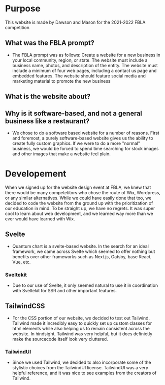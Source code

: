 # Purpose
This website is made by Dawson and Mason for the 2021-2022 FBLA competition. 

## What was the FBLA prompt?
- The FBLA prompt was as follows: Create a website for a new business in your local community, region, or state.
The website must include a business name, photos, and description of the
entity. The website must include a minimum of four web pages, including a
contact us page and embedded features. The website should feature social
media and marketing material to promote the new business

## What is the website about?

## Why is it software-based, and not a general business like a restaurant?
- We chose to do a software based website for a number of reasons. First and foremost, a purely software-based website gives us the ability to create fully custom graphics. If we were to do a more "normal" business, we would be forced to spend time searching for stock images and other images that make a website feel plain.

# Developement
When we signed up for the website design event at FBLA, we knew that there would be many competetitors who chose the route of Wix, Wordpress, or any similar alternatives. While we could have easily done that too, we decided to code the website from the ground up with the prioritization of our education in mind. To be straight up, we have no regrets. It was super cool to learn about web development, and we learned way more than we ever would have learned with Wix.

## Svelte
- Quantum chart is a svelte-based website. In the search for an ideal framework, we came across Svelte which seemed to offer nothing but benefits over other frameworks such as Next.js, Gatsby, base React, Vue, etc.

### Sveltekit
- Due to our use of Svelte, it only seemed natural to use it in coordination with Sveltekit for SSR and other important features.

## TailwindCSS
- For the CSS portion of our website, we decided to test out Tailwind. Tailwind made it incredibly easy to quickly set up custom classes for html elements while also helping us to remain consistent across the website. In hindsight, Tailwind was very helpful, but it does definietly make the sourcecode itself look very cluttered.

### TailwindUI
- Since we used Tailwind, we decided to also incorporate some of the stylistic choices from the TailwindUI license. TailwindUI was a very helpful reference, and it was nice to see examples from the creators of Tailwind.
